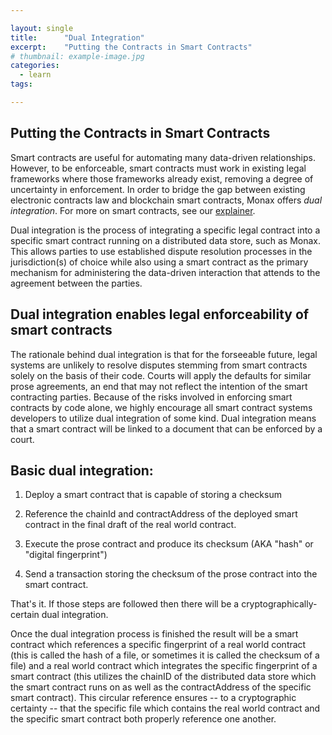 ```yaml
---

layout: single
title:      "Dual Integration"
excerpt:    "Putting the Contracts in Smart Contracts"
# thumbnail: example-image.jpg
categories:
  - learn
tags:

---
```


## Putting the Contracts in Smart Contracts

Smart contracts are useful for automating many data-driven relationships. However, to be enforceable, smart contracts must work in existing legal frameworks where those frameworks already exist, removing a degree of uncertainty in enforcement. In order to bridge the gap between existing electronic contracts law and blockchain smart contracts, Monax offers *dual integration*. For more on smart contracts, see our [explainer](/learn/smart_contracts/).

Dual integration is the process of integrating a specific legal contract into a specific smart contract running on a distributed data store, such as Monax. This allows parties to use established dispute resolution processes in the jurisdiction(s) of choice while also using a smart contract as the primary mechanism for administering the data-driven interaction that attends to the agreement between the parties.

## Dual integration enables legal enforceability of smart contracts

The rationale behind dual integration is that for the forseeable future, legal systems are unlikely to resolve disputes stemming from smart contracts solely on the basis of their code. Courts will apply the defaults for similar prose agreements, an end that may not reflect the intention of the smart contracting parties. Because of the risks involved in enforcing smart contracts by code alone, we highly encourage all smart contract systems developers to utilize dual integration of some kind. Dual integration means that a smart contract will be linked to a document that can be enforced by a court.

## Basic dual integration:

1. Deploy a smart contract that is capable of storing a checksum

2. Reference the chainId and contractAddress of the deployed smart contract in the final draft of the real world contract.

3. Execute the prose contract and produce its checksum (AKA "hash" or "digital fingerprint")

4. Send a transaction storing the checksum of the prose contract into the smart contract.


That's it. If those steps are followed then there will be a cryptographically-certain dual integration.


Once the dual integration process is finished the result will be a smart contract which references a specific fingerprint of a real world contract (this is called the hash of a file, or sometimes it is called the checksum of a file) and a real world contract which integrates the specific fingerprint of a smart contract (this utilizes the chainID of the distributed data store which the smart contract runs on as well as the contractAddress of the specific smart contract). This circular reference ensures -- to a cryptographic certainty -- that the specific file which contains the real world contract and the specific smart contract both properly reference one another.
